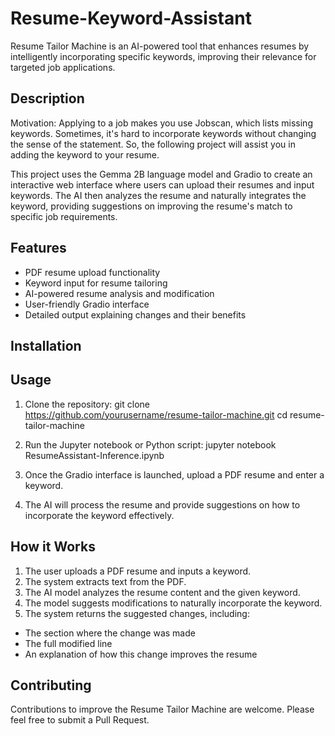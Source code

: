 # Resume-Keyword-Assistant
Resume Tailor Machine is an AI-powered tool that enhances resumes by intelligently incorporating specific keywords, improving their relevance for targeted job applications.

## Description
Motivation: Applying to a job makes you use Jobscan, which lists missing keywords. Sometimes, it's hard to incorporate keywords without changing the sense of the statement. 
So, the following project will assist you in adding the keyword to your resume.

This project uses the Gemma 2B language model and Gradio to create an interactive web interface where users can upload their resumes and input keywords. The AI then analyzes the resume and naturally integrates the keyword, providing suggestions on improving the resume's match to specific job requirements.

## Features

- PDF resume upload functionality
- Keyword input for resume tailoring
- AI-powered resume analysis and modification
- User-friendly Gradio interface
- Detailed output explaining changes and their benefits

## Installation

## Usage

1. Clone the repository: git clone https://github.com/yourusername/resume-tailor-machine.git
cd resume-tailor-machine

2. Run the Jupyter notebook or Python script: jupyter notebook ResumeAssistant-Inference.ipynb

3. Once the Gradio interface is launched, upload a PDF resume and enter a keyword.

4. The AI will process the resume and provide suggestions on how to incorporate the keyword effectively.

## How it Works

1. The user uploads a PDF resume and inputs a keyword.
2. The system extracts text from the PDF.
3. The AI model analyzes the resume content and the given keyword.
4. The model suggests modifications to naturally incorporate the keyword.
5. The system returns the suggested changes, including:
- The section where the change was made
- The full modified line
- An explanation of how this change improves the resume

## Contributing

Contributions to improve the Resume Tailor Machine are welcome. Please feel free to submit a Pull Request.
